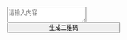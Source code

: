 <html>
<head>
	<meta charset="UTF-8">
	<title>二维码生成器</title>
</head>
<body>
<div id="qrcode">
	<div class="container">
		<div class="qrcode_fl">
			<textarea class="qrcode_qr" id="qrtext" placeholder="请输入内容"></textarea>
			<div>
				<button class="qrcode_btn1" style="width: 260px;" onclick="generateQrcode()">生成二维码</button>
			</div>
		</div>
		<div class="qrcode_fr">
			<div class="qrcode_img">
				<img class="qrcode_img1" id="qrcodeIMG">
			</div>
			<button id="downloadqr" class="qrcode_btn1 download" style="width: 260px;display: none;">下载二维码</button>
		</div>
	</div>
</div>	

<script type="text/javascript">
$(document).ready(function(){
	$("#headerNAV a[href$='qrcode']").parent().addClass("active");
});
function generateQrcode(){
	new AwesomeQRCode().create({
	    text: document.getElementById("qrtext").value,
	    
	    dotScale: 1,
	    callback: function(dataURI){
	    		$(".download").show();
	        console.log(dataURI);
	    },
	    bindElement: 'qrcodeIMG'
	});
}

$("#downloadqr").click(function(){
	
	 var isChrome = window.navigator.userAgent.indexOf("Chrome") !== -1;
	 var src = $("#qrcodeIMG").attr("src");
	 if(isChrome){
		downloadImage(src);
	 }else{
		 post("/utils/download",{"image":src});
	 }
});


function post(path, params, method) {
    method = method || "post";
    var form = document.createElement("form");
    form.setAttribute("method", method);
    form.setAttribute("action", path);

    for(var key in params) {
        if(params.hasOwnProperty(key)) {
            var hiddenField = document.createElement("input");
            hiddenField.setAttribute("type", "hidden");
            hiddenField.setAttribute("name", key);
            hiddenField.setAttribute("value", params[key]);

            form.appendChild(hiddenField);
         }
    }

    document.body.appendChild(form);
    form.submit();
}


function downloadImage(src) {
    var a = $("<a></a>").attr("href", src).attr("download", "qrcode-wanandroid.png").appendTo("body");
    a[0].click();
    a.remove();
}

</script>
</body>
</html>